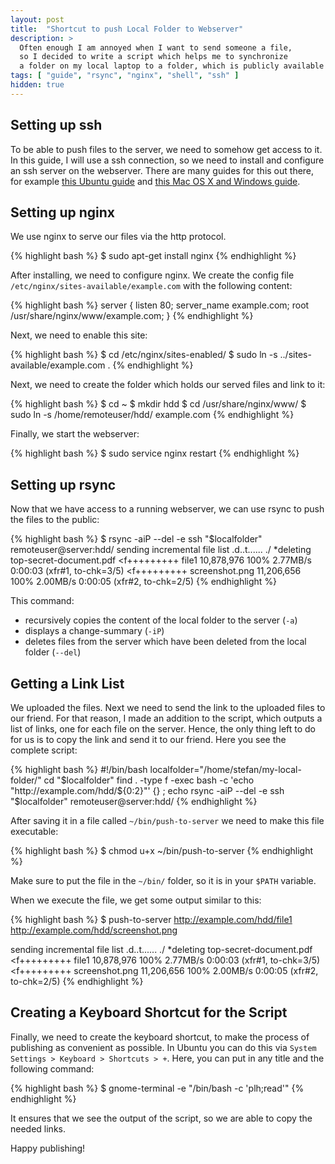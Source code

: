 ```yaml
---
layout: post
title:  "Shortcut to push Local Folder to Webserver"
description: >
  Often enough I am annoyed when I want to send someone a file,
  so I decided to write a script which helps me to synchronize
  a folder on my local laptop to a folder, which is publicly available on the internet.
tags: [ "guide", "rsync", "nginx", "shell", "ssh" ]
hidden: true
---
```

## Setting up ssh

To be able to push files to the server, we need to somehow get access to it.
In this guide, I will use a ssh connection, so we need to install and configure an ssh server on the webserver.
There are many guides for this out there, for example
[this Ubuntu guide](https://help.ubuntu.com/community/SSH/OpenSSH/Configuring) and
[this Mac OS X and Windows guide](http://lifehacker.com/205090/geek-to-live--set-up-a-personal-home-ssh-server).

## Setting up nginx

We use nginx to serve our files via the http protocol.

{% highlight bash %}
$ sudo apt-get install nginx
{% endhighlight %}

After installing, we need to configure nginx. We create the
config file `/etc/nginx/sites-available/example.com` with the following content:

{% highlight bash %}
server {
    listen 80;
    server_name example.com;
    root /usr/share/nginx/www/example.com;
}
{% endhighlight %}

Next, we need to enable this site:

{% highlight bash %}
$ cd /etc/nginx/sites-enabled/
$ sudo ln -s ../sites-available/example.com .
{% endhighlight %}

Next, we need to create the folder which holds our served files and link to it:

{% highlight bash %}
$ cd ~
$ mkdir hdd
$ cd /usr/share/nginx/www/
$ sudo ln -s /home/remoteuser/hdd/ example.com
{% endhighlight %}

Finally, we start the webserver:

{% highlight bash %}
$ sudo service nginx restart
{% endhighlight %}

## Setting up rsync

Now that we have access to a running webserver, we can use rsync to push the files to the public:

{% highlight bash %}
$ rsync -aiP --del -e ssh "$localfolder" remoteuser@server:hdd/
sending incremental file list
.d..t...... ./
*deleting   top-secret-document.pdf
<f+++++++++ file1
     10,878,976 100%    2.77MB/s    0:00:03 (xfr#1, to-chk=3/5)
<f+++++++++ screenshot.png
     11,206,656 100%    2.00MB/s    0:00:05 (xfr#2, to-chk=2/5)
{% endhighlight %}

This command:

 * recursively copies the content of the local folder to the server (`-a`)
 * displays a change-summary (`-iP`)
 * deletes files from the server which have been deleted from the local folder (`--del`)

## Getting a Link List

We uploaded the files. Next we need to send the link to the uploaded files to our friend.
For that reason, I made an addition to the script, which outputs a list of links, one for each file on the server.
Hence, the only thing left to do for us is to copy the link and send it to our friend. Here you see the complete script:

{% highlight bash %}
#!/bin/bash
localfolder="/home/stefan/my-local-folder/"
cd "$localfolder"
find . -type f -exec bash -c 'echo "http://example.com/hdd/${0:2}"' {} \;
echo
rsync -aiP --del -e ssh "$localfolder" remoteuser@server:hdd/
{% endhighlight %}

After saving it in a file called `~/bin/push-to-server` we need to make this file executable:

{% highlight bash %}
$ chmod u+x ~/bin/push-to-server
{% endhighlight %}

Make sure to put the file in the `~/bin/` folder, so it is in your `$PATH` variable.

When we execute the file, we get some output similar to this:

{% highlight bash %}
$ push-to-server
http://example.com/hdd/file1
http://example.com/hdd/screenshot.png

sending incremental file list
.d..t...... ./
*deleting   top-secret-document.pdf
<f+++++++++ file1
     10,878,976 100%    2.77MB/s    0:00:03 (xfr#1, to-chk=3/5)
<f+++++++++ screenshot.png
     11,206,656 100%    2.00MB/s    0:00:05 (xfr#2, to-chk=2/5)
{% endhighlight %}

## Creating a Keyboard Shortcut for the Script

Finally, we need to create the keyboard shortcut, to make the process of publishing as convenient as possible.
In Ubuntu you can do this via `System Settings > Keyboard > Shortcuts > +`. Here, you can put in any title and the following command:

{% highlight bash %}
$ gnome-terminal -e "/bin/bash -c 'plh;read'"
{% endhighlight %}

It ensures that we see the output of the script, so we are able to copy the needed links.

Happy publishing!